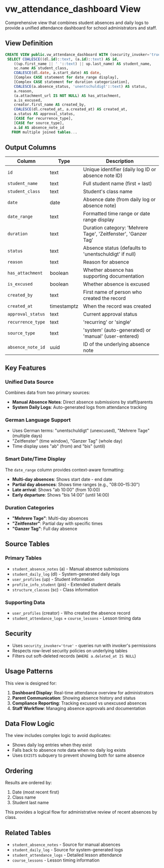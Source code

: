 # vw_attendance_dashboard View

Comprehensive view that combines student absences and daily logs to provide a unified attendance dashboard for school administrators and staff.

## View Definition

```sql
CREATE VIEW public.vw_attendance_dashboard WITH (security_invoker='true') AS
 SELECT COALESCE((dl.id)::text, (a.id)::text) AS id,
    ((up.first_name || ' '::text) || up.last_name) AS student_name,
    sc.name AS student_class,
    COALESCE(dl.date, a.start_date) AS date,
    [Complex CASE statement for date_range display],
    [Complex CASE statement for duration categorization],
    COALESCE(a.absence_status, 'unentschuldigt'::text) AS status,
    a.reason,
    (a.attachment_url IS NOT NULL) AS has_attachment,
    a.is_excused,
    creator.first_name AS created_by,
    COALESCE(dl.created_at, a.created_at) AS created_at,
    a.status AS approval_status,
    [CASE for recurrence_type],
    [CASE for source_type],
    a.id AS absence_note_id
   FROM multiple joined tables...
```

## Output Columns

| Column | Type | Description |
|--------|------|-------------|
| `id` | text | Unique identifier (daily log ID or absence note ID) |
| `student_name` | text | Full student name (first + last) |
| `student_class` | text | Student's class name |
| `date` | date | Absence date (from daily log or absence note) |
| `date_range` | text | Formatted time range or date range display |
| `duration` | text | Duration category: 'Mehrere Tage', 'Zeitfenster', 'Ganzer Tag' |
| `status` | text | Absence status (defaults to 'unentschuldigt' if null) |
| `reason` | text | Reason for absence |
| `has_attachment` | boolean | Whether absence has supporting documentation |
| `is_excused` | boolean | Whether absence is excused |
| `created_by` | text | First name of person who created the record |
| `created_at` | timestamptz | When the record was created |
| `approval_status` | text | Current approval status |
| `recurrence_type` | text | 'recurring' or 'single' |
| `source_type` | text | 'system' (auto-generated) or 'manual' (user-entered) |
| `absence_note_id` | uuid | ID of the underlying absence note |

## Key Features

### Unified Data Source
Combines data from two primary sources:
- **Manual Absence Notes**: Direct absence submissions by staff/parents
- **System Daily Logs**: Auto-generated logs from attendance tracking

### German Language Support
- Uses German terms: "unentschuldigt" (unexcused), "Mehrere Tage" (multiple days)
- "Zeitfenster" (time window), "Ganzer Tag" (whole day)
- Time display uses "ab" (from) and "bis" (until)

### Smart Date/Time Display
The `date_range` column provides context-aware formatting:
- **Multi-day absences**: Shows start date - end date
- **Partial day absences**: Shows time ranges (e.g., "08:00–15:30")
- **Late arrival**: Shows "ab 10:00" (from 10:00)
- **Early departure**: Shows "bis 14:00" (until 14:00)

### Duration Categories
- **"Mehrere Tage"**: Multi-day absences
- **"Zeitfenster"**: Partial day with specific times
- **"Ganzer Tag"**: Full day absence

## Source Tables

### Primary Tables
- `student_absence_notes` (a) - Manual absence submissions
- `student_daily_log` (dl) - System-generated daily logs
- `user_profiles` (up) - Student information
- `profile_info_student` (pis) - Extended student details
- `structure_classes` (sc) - Class information

### Supporting Data
- `user_profiles` (creator) - Who created the absence record
- `student_attendance_logs` + `course_lessons` - Lesson timing data

## Security

- Uses `security_invoker='true'` - queries run with invoker's permissions
- Respects row-level security policies on underlying tables
- Filters out soft-deleted records (`WHERE a.deleted_at IS NULL`)

## Usage Patterns

This view is designed for:

1. **Dashboard Display**: Real-time attendance overview for administrators
2. **Parent Communication**: Showing absence history and status
3. **Compliance Reporting**: Tracking excused vs unexcused absences
4. **Staff Workflow**: Managing absence approvals and documentation

## Data Flow Logic

The view includes complex logic to avoid duplicates:
- Shows daily log entries when they exist
- Falls back to absence note data when no daily log exists
- Uses `EXISTS` subquery to prevent showing both for same absence

## Ordering

Results are ordered by:
1. Date (most recent first)
2. Class name 
3. Student last name

This provides a logical flow for administrative review of recent absences by class.

## Related Tables

- `student_absence_notes` - Source for manual absences
- `student_daily_log` - Source for system-generated logs  
- `student_attendance_logs` - Detailed lesson attendance
- `course_lessons` - Lesson timing information